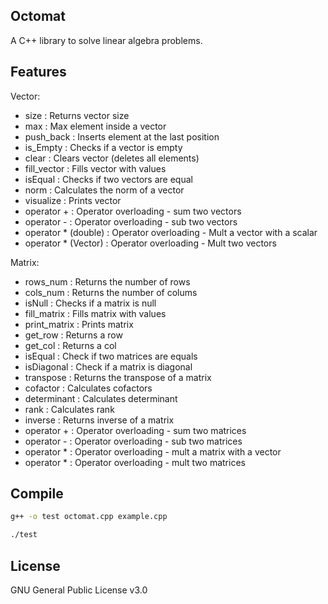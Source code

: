 Octomat
---


A C++ library to solve linear algebra problems.

Features
---
Vector:

* size                          : Returns vector size
* max                           : Max element inside a vector
* push_back                     : Inserts element at the last position
* is_Empty                      : Checks if a vector is empty
* clear                         : Clears vector (deletes all elements)
* fill_vector                   : Fills vector with values
* isEqual                       : Checks if two vectors are equal
* norm                          : Calculates the norm of a vector
* visualize                     : Prints vector
* operator +                    : Operator overloading - sum two vectors
* operator -                    : Operator overloading - sub two vectors
* operator * (double)           : Operator overloading - Mult a vector with a scalar
* operator * (Vector)           : Operator overloading - Mult two vectors

Matrix:

* rows_num                      : Returns the number of rows
* cols_num                      : Returns the number of colums
* isNull                        : Checks if a matrix is null
* fill_matrix                   : Fills matrix with values
* print_matrix                  : Prints matrix
* get_row                       : Returns a row
* get_col                       : Returns a col
* isEqual                       : Check if two matrices are equals
* isDiagonal                    : Check if a matrix is diagonal
* transpose                     : Returns the transpose of a matrix
* cofactor                      : Calculates cofactors
* determinant                   : Calculates determinant
* rank                          : Calculates rank
* inverse                       : Returns inverse of a matrix
* operator +                    : Operator overloading - sum two matrices
* operator -                    : Operator overloading - sub two matrices
* operator *                    : Operator overloading - mult a matrix with a vector
* operator *                    : Operator overloading - mult two matrices


Compile
---

```bash
g++ -o test octomat.cpp example.cpp
```

```bash
./test
```

License
---

GNU General Public License v3.0
